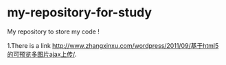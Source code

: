 # my-repository-for-study
My repository to store my code !

1.There is a link http://www.zhangxinxu.com/wordpress/2011/09/基于html5的可预览多图片ajax上传/.
